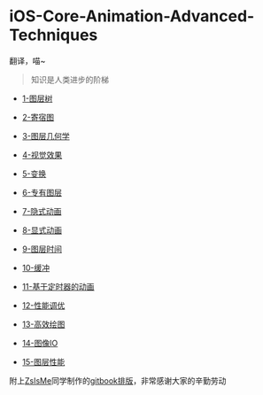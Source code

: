iOS-Core-Animation-Advanced-Techniques
======================================

翻译，喵~

>知识是人类进步的阶梯

* [1-图层树](https://github.com/AttackOnDobby/iOS-Core-Animation-Advanced-Techniques/blob/master/1-图层树/图层树.md)

* [2-寄宿图](https://github.com/AttackOnDobby/iOS-Core-Animation-Advanced-Techniques/blob/master/2-寄宿图/寄宿图.md)

* [3-图层几何学](https://github.com/AttackOnDobby/iOS-Core-Animation-Advanced-Techniques/blob/master/3-图层几何学/图层几何学.md)

* [4-视觉效果](https://github.com/AttackOnDobby/iOS-Core-Animation-Advanced-Techniques/blob/master/4-视觉效果/4-视觉效果.md)

* [5-变换](https://github.com/AttackOnDobby/iOS-Core-Animation-Advanced-Techniques/blob/master/5-变换/变换.md)

* [6-专有图层](https://github.com/AttackOnDobby/iOS-Core-Animation-Advanced-Techniques/blob/master/6-专有图层/6-专有图层.md)

* [7-隐式动画](https://github.com/AttackOnDobby/iOS-Core-Animation-Advanced-Techniques/blob/master/7-隐式动画/隐式动画.md)

* [8-显式动画](https://github.com/AttackOnDobby/iOS-Core-Animation-Advanced-Techniques/blob/master/8-显式动画/显式动画.md)

* [9-图层时间](https://github.com/AttackOnDobby/iOS-Core-Animation-Advanced-Techniques/blob/master/9-图层时间/图层时间.md)

* [10-缓冲](https://github.com/AttackOnDobby/iOS-Core-Animation-Advanced-Techniques/blob/master/10-缓冲/缓冲.md)

* [11-基于定时器的动画](https://github.com/AttackOnDobby/iOS-Core-Animation-Advanced-Techniques/blob/master/11-基于定时器的动画/基于定时器的动画.md)

* [12-性能调优](https://github.com/AttackOnDobby/iOS-Core-Animation-Advanced-Techniques/blob/master/12-性能调优/性能调优.md)

* [13-高效绘图](https://github.com/AttackOnDobby/iOS-Core-Animation-Advanced-Techniques/blob/master/13-高效绘图/13-高效绘图.md)

* [14-图像IO](https://github.com/AttackOnDobby/iOS-Core-Animation-Advanced-Techniques/blob/master/14-图像IO/图像IO.md)

* [15-图层性能](https://github.com/AttackOnDobby/iOS-Core-Animation-Advanced-Techniques/blob/master/15-图层性能/15-图层性能.md)


附上[ZsIsMe](https://github.com/ZsIsMe)同学制作的[gitbook排版](http://zsisme.gitbooks.io/ios-/)，非常感谢大家的辛勤劳动